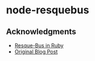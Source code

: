 # node-resquebus

## Acknowledgments
- [Resque-Bus in Ruby](https://github.com/taskrabbit/resque-bus)
- [Original Blog Post](http://tech.taskrabbit.com/blog/2013/09/28/resque-bus/)